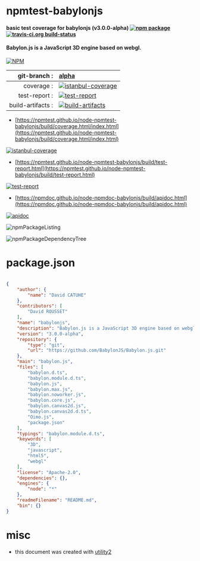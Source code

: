 # npmtest-babylonjs

#### basic test coverage for  babylonjs (v3.0.0-alpha)  [![npm package](https://img.shields.io/npm/v/npmtest-babylonjs.svg?style=flat-square)](https://www.npmjs.org/package/npmtest-babylonjs) [![travis-ci.org build-status](https://api.travis-ci.org/npmtest/node-npmtest-babylonjs.svg)](https://travis-ci.org/npmtest/node-npmtest-babylonjs)

#### Babylon.js is a JavaScript 3D engine based on webgl.

[![NPM](https://nodei.co/npm/babylonjs.png?downloads=true&downloadRank=true&stars=true)](https://www.npmjs.com/package/babylonjs)

| git-branch : | [alpha](https://github.com/npmtest/node-npmtest-babylonjs/tree/alpha)|
|--:|:--|
| coverage : | [![istanbul-coverage](https://npmtest.github.io/node-npmtest-babylonjs/build/coverage.badge.svg)](https://npmtest.github.io/node-npmtest-babylonjs/build/coverage.html/index.html)|
| test-report : | [![test-report](https://npmtest.github.io/node-npmtest-babylonjs/build/test-report.badge.svg)](https://npmtest.github.io/node-npmtest-babylonjs/build/test-report.html)|
| build-artifacts : | [![build-artifacts](https://npmtest.github.io/node-npmtest-babylonjs/glyphicons_144_folder_open.png)](https://github.com/npmtest/node-npmtest-babylonjs/tree/gh-pages/build)|

- [https://npmtest.github.io/node-npmtest-babylonjs/build/coverage.html/index.html](https://npmtest.github.io/node-npmtest-babylonjs/build/coverage.html/index.html)

[![istanbul-coverage](https://npmtest.github.io/node-npmtest-babylonjs/build/screenCapture.buildCi.browser.%252Ftmp%252Fbuild%252Fcoverage.lib.html.png)](https://npmtest.github.io/node-npmtest-babylonjs/build/coverage.html/index.html)

- [https://npmtest.github.io/node-npmtest-babylonjs/build/test-report.html](https://npmtest.github.io/node-npmtest-babylonjs/build/test-report.html)

[![test-report](https://npmtest.github.io/node-npmtest-babylonjs/build/screenCapture.buildCi.browser.%252Ftmp%252Fbuild%252Ftest-report.html.png)](https://npmtest.github.io/node-npmtest-babylonjs/build/test-report.html)

- [https://npmdoc.github.io/node-npmdoc-babylonjs/build/apidoc.html](https://npmdoc.github.io/node-npmdoc-babylonjs/build/apidoc.html)

[![apidoc](https://npmdoc.github.io/node-npmdoc-babylonjs/build/screenCapture.buildCi.browser.%252Ftmp%252Fbuild%252Fapidoc.html.png)](https://npmdoc.github.io/node-npmdoc-babylonjs/build/apidoc.html)

![npmPackageListing](https://npmtest.github.io/node-npmtest-babylonjs/build/screenCapture.npmPackageListing.svg)

![npmPackageDependencyTree](https://npmtest.github.io/node-npmtest-babylonjs/build/screenCapture.npmPackageDependencyTree.svg)



# package.json

```json

{
    "author": {
        "name": "David CATUHE"
    },
    "contributors": [
        "David ROUSSET"
    ],
    "name": "babylonjs",
    "description": "Babylon.js is a JavaScript 3D engine based on webgl.",
    "version": "3.0.0-alpha",
    "repository": {
        "type": "git",
        "url": "https://github.com/BabylonJS/Babylon.js.git"
    },
    "main": "babylon.js",
    "files": [
        "babylon.d.ts",
        "babylon.module.d.ts",
        "babylon.js",
        "babylon.max.js",
        "babylon.noworker.js",
        "babylon.core.js",
        "babylon.canvas2d.js",
        "babylon.canvas2d.d.ts",
        "Oimo.js",
        "package.json"
    ],
    "typings": "babylon.module.d.ts",
    "keywords": [
        "3D",
        "javascript",
        "html5",
        "webgl"
    ],
    "license": "Apache-2.0",
    "dependencies": {},
    "engines": {
        "node": "*"
    },
    "readmeFilename": "README.md",
    "bin": {}
}
```



# misc
- this document was created with [utility2](https://github.com/kaizhu256/node-utility2)
